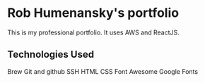 # Rob Humenansky's portfolio

This is my professional portfolio. It uses AWS and ReactJS.

## Technologies Used

Brew
Git and github
SSH
HTML
CSS
Font Awesome
Google Fonts
